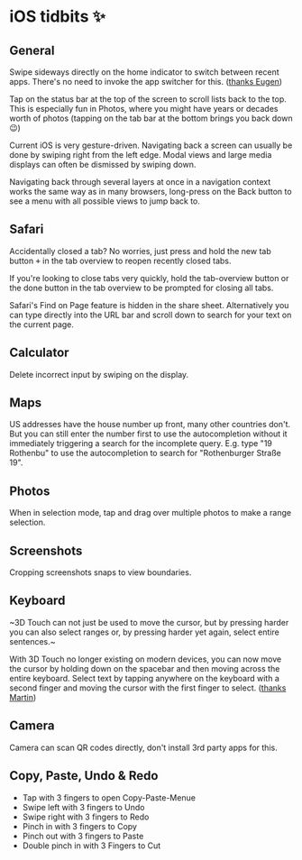 # iOS tidbits ✨

## General

Swipe sideways directly on the home indicator to switch between recent apps. There's no need to invoke the app switcher for this. ([thanks Eugen](https://twitter.com/eugenpirogoff/status/1184349517589762051?s=21))

Tap on the status bar at the top of the screen to scroll lists back to the top. This is especially fun in Photos, where you might have years or decades worth of photos (tapping on the tab bar at the bottom brings you back down 😉)

Current iOS is very gesture-driven. Navigating back a screen can usually be done by swiping right from the left edge. Modal views and large media displays can often be dismissed by swiping down.

Navigating back through several layers at once in a navigation context works the same way as in many browsers, long-press on the Back button to see a menu with all possible views to jump back to.


## Safari

Accidentally closed a tab? No worries, just press and hold the new tab button <kbd>+</kbd> in the tab overview to reopen recently closed tabs.

If you're looking to close tabs very quickly, hold the tab-overview button or the done button in the tab overview to be prompted for closing all tabs.

Safari's Find on Page feature is hidden in the share sheet. Alternatively you can type directly into the URL bar and scroll down to search for your text on the current page.


## Calculator

Delete incorrect input by swiping on the display.


## Maps

US addresses have the house number up front, many other countries don't. But you can still enter the number first to use the autocompletion without it immediately triggering a search for the incomplete query. E.g. type "19 Rothenbu" to use the autocompletion to search for "Rothenburger Straße 19".

## Photos

When in selection mode, tap and drag over multiple photos to make a range selection.


## Screenshots

Cropping screenshots snaps to view boundaries.


## Keyboard

~3D Touch can not just be used to move the cursor, but by pressing harder you can also select ranges or, by pressing harder yet again, select entire sentences.~

With 3D Touch no longer existing on modern devices, you can now move the cursor by holding down on the spacebar and then moving across the entire keyboard. Select text by tapping anywhere on the keyboard with a second finger and moving the cursor with the first finger to select. ([thanks Martin](https://twitter.com/mrtnlst/status/1184201308020137984?s=21))


## Camera

Camera can scan QR codes directly, don't install 3rd party apps for this.


## Copy, Paste, Undo & Redo

- Tap with 3 fingers to open Copy-Paste-Menue
- Swipe left with 3 fingers to Undo
- Swipe right with 3 fingers to Redo
- Pinch in with 3 fingers to Copy
- Pinch out with 3 fingers to Paste
- Double pinch in with 3 Fingers to Cut
